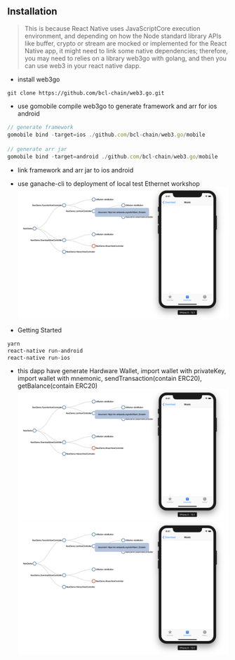 ## Installation
> This is because React Native uses JavaScriptCore execution environment, and depending on how the Node standard library APIs like buffer, crypto or stream are mocked or implemented for the React Native app, it might need to link some native dependencies; therefore, you may need to relies on a library web3go with golang, and then you can use web3 in your react native dapp.

- install web3go
```
git clone https://github.com/bcl-chain/web3.go.git
```

- use gomobile compile web3go to generate framework and arr for ios android
```javascript
// generate framework
gomobile bind -target=ios ./github.com/bcl-chain/web3.go/mobile

// generate arr jar
gomobile bind -target=android ./github.com/bcl-chain/web3.go/mobile
```

- link framework and arr jar to ios android

- use ganache-cli to deployment of local test Ethernet workshop
![](https://github.com/AppScaffold/Navi/blob/master/Screenshot%20TipsView.png?raw=true)
- Getting Started
```
yarn
react-native run-android
react-native run-ios
```
- this dapp have generate Hardware Wallet, import wallet with privateKey, import wallet with mnemonic, sendTransaction(contain ERC20), getBalance(contain ERC20)
![](https://github.com/AppScaffold/Navi/blob/master/Screenshot%20TipsView.png?raw=true)
![](https://github.com/AppScaffold/Navi/blob/master/Screenshot%20TipsView.png?raw=true)